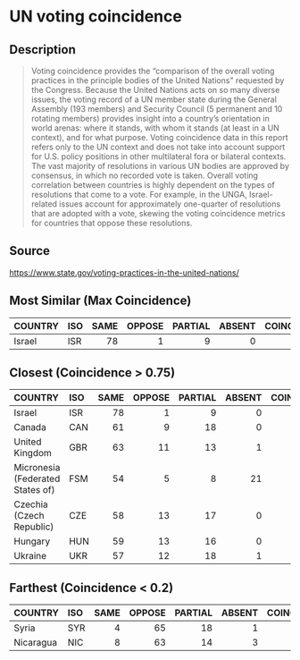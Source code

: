 
# UN voting coincidence

## Description

> Voting coincidence provides the “comparison of the overall voting practices in the principle bodies of the United Nations" requested by the Congress. Because the United Nations acts on so many diverse issues, the voting record of a UN member state during the General Assembly (193 members) and Security Council (5 permanent and 10 rotating members) provides insight into a country’s orientation in world arenas: where it stands, with whom it stands (at least in a UN context), and for what purpose. Voting coincidence data in this report refers only to the UN context and does not take into account support for U.S. policy positions in other multilateral fora or bilateral contexts. The vast majority of resolutions in various UN bodies are approved by consensus, in which no recorded vote is taken. Overall voting correlation between countries is highly dependent on the types of resolutions that come to a vote. For example, in the UNGA, Israel-related issues account for approximately one-quarter of resolutions that are adopted with a vote, skewing the voting coincidence metrics for countries that oppose these resolutions.

## Source

https://www.state.gov/voting-practices-in-the-united-nations/


## Most Similar (Max Coincidence)

| COUNTRY   | ISO   |   SAME |   OPPOSE |   PARTIAL |   ABSENT |   COINCIDENCE |
|:----------|:------|-------:|---------:|----------:|---------:|--------------:|
| Israel    | ISR   |     78 |        1 |         9 |        0 |          0.94 |

## Closest (Coincidence > 0.75)

| COUNTRY                          | ISO   |   SAME |   OPPOSE |   PARTIAL |   ABSENT |   COINCIDENCE |
|:---------------------------------|:------|-------:|---------:|----------:|---------:|--------------:|
| Israel                           | ISR   |     78 |        1 |         9 |        0 |          0.94 |
| Canada                           | CAN   |     61 |        9 |        18 |        0 |          0.8  |
| United Kingdom                   | GBR   |     63 |       11 |        13 |        1 |          0.8  |
| Micronesia (Federated States of) | FSM   |     54 |        5 |         8 |       21 |          0.78 |
| Czechia (Czech Republic)         | CZE   |     58 |       13 |        17 |        0 |          0.76 |
| Hungary                          | HUN   |     59 |       13 |        16 |        0 |          0.76 |
| Ukraine                          | UKR   |     57 |       12 |        18 |        1 |          0.76 |

## Farthest (Coincidence < 0.2)

| COUNTRY   | ISO   |   SAME |   OPPOSE |   PARTIAL |   ABSENT |   COINCIDENCE |
|:----------|:------|-------:|---------:|----------:|---------:|--------------:|
| Syria     | SYR   |      4 |       65 |        18 |        1 |          0.15 |
| Nicaragua | NIC   |      8 |       63 |        14 |        3 |          0.19 |

